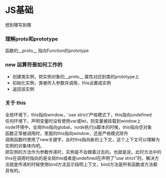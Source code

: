 # JS基础

想到哪写到哪

### 理解proto和prototype
函数的__proto__ 指向Function的prototype

### new 运算符是如何工作的

* 创建类实例，把实例对象的__proto__ 属性对应到类的prototype上
* 初始化实例，类被传入参数并调用，this设置成实例
* 返回该实例

### 关于 this

全局环境下，this指向window，'use strict'严格模式下，this指向undefined  
任何环境下，声明变量时没有使用var或let，则变量被挂载到window上  
node环境中，全局this指向global，node执行js脚本的时候，this指向空对象  
函数正常被调用时，里面的this指向window，还是严格模式除外  
调用函数时使用了new关键字，此时this指向新的上下文，这个上下文可以理解为实例的对象体内吧。  
把实例的方法作为参数传递时，实例是不会跟着过去的。也就是说，此时方法中的this在调用时指向的是全局this或者是undefined在声明了"use strict"时。解决方法就是传递的时候使用bind方法显示指明上下文，bind方法是所有函数或方法都具有的。  
